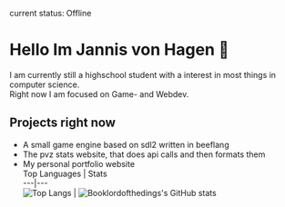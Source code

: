 current status: Offline
# Hello Im Jannis von Hagen   👋  
  
I am currently still a highschool student with a interest in most things in computer science.  
Right now I am focused on Game- and Webdev.
## Projects right now
- A small game engine based on sdl2 written in beeflang
- The pvz stats website, that does api calls and then formats them
- My personal portfolio website  
Top Languages | Stats  
---|---  
![Top Langs](https://github-readme-stats.vercel.app/api/top-langs/?username=Booklordofthedings&show_icons=true&theme=radical) | ![Booklordofthedings's GitHub stats](https://github-readme-stats.vercel.app/api?username=Booklordofthedings&show_icons=true&theme=radical)
